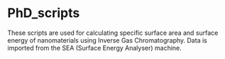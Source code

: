 # PhD_scripts
These scripts are used for calculating specific surface area and surface energy
of  nanomaterials using Inverse Gas Chromatography.  Data is imported from the
SEA (Surface Energy Analyser) machine.
